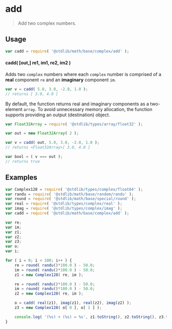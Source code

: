 # add

> Add two complex numbers.

<section class="intro">

</section>

<!-- /.intro -->

<section class="usage">

## Usage

```javascript
var cadd = require( '@stdlib/math/base/complex/add' );
```

#### cadd( \[out,] re1, im1, re2, im2 )

Adds two `complex` numbers where each `complex` number is comprised of a **real** component `re` and an **imaginary** component `im`.

```javascript
var v = cadd( 5.0, 3.0, -2.0, 1.0 );
// returns [ 3.0, 4.0 ]
```

By default, the function returns real and imaginary components as a two-element `array`. To avoid unnecessary memory allocation, the function supports providing an output (destination) object.

```javascript
var Float32Array = require( '@stdlib/types/array/float32' );

var out = new Float32Array( 2 );

var v = cadd( out, 5.0, 3.0, -2.0, 1.0 );
// returns <Float32Array>[ 3.0, 4.0 ]

var bool = ( v === out );
// returns true
```

</section>

<!-- /.usage -->

<section class="examples">

## Examples

```javascript
var Complex128 = require( '@stdlib/types/complex/float64' );
var randu = require( '@stdlib/math/base/random/randu' );
var round = require( '@stdlib/math/base/special/round' );
var real = require( '@stdlib/types/complex/real' );
var imag = require( '@stdlib/types/complex/imag' );
var cadd = require( '@stdlib/math/base/complex/add' );

var re;
var im;
var z1;
var z2;
var z3;
var o;
var i;

for ( i = 0; i < 100; i++ ) {
    re = round( randu()*100.0 ) - 50.0;
    im = round( randu()*100.0 ) - 50.0;
    z1 = new Complex128( re, im );

    re = round( randu()*100.0 ) - 50.0;
    im = round( randu()*100.0 ) - 50.0;
    z2 = new Complex128( re, im );

    o = cadd( real(z1), imag(z1), real(z2), imag(z2) );
    z3 = new Complex128( o[ 0 ], o[ 1 ] );

    console.log( '(%s) + (%s) = %s', z1.toString(), z2.toString(), z3.toString() );
}
```

</section>

<!-- /.examples -->

<section class="links">

</section>

<!-- /.links -->
